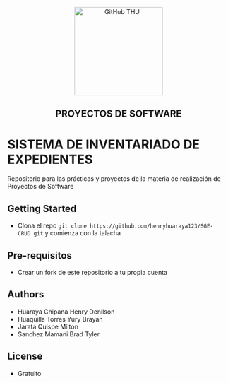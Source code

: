 <p align="center">
 <img width="200px" src="https://scontent.faqp2-3.fna.fbcdn.net/v/t39.30808-6/311245615_111862985037458_7900961768545960_n.jpg?_nc_cat=105&ccb=1-7&_nc_sid=09cbfe&_nc_eui2=AeGamrjhB5vIJLypiw-wTiakE1ZOBWOgZqUTVk4FY6Bmpd2WIpYHZrKboT6S7E-PCgbfRxNs2Op51hSmz3vYJkvd&_nc_ohc=vRvXFY6jUYAAX9qiYwo&tn=ZZ_y_srMWQwF63Cm&_nc_ht=scontent.faqp2-3.fna&oh=00_AfDPMdk-5g2jamegc_Sj2SSHLnKq3CLfbdyEaoL46Mfdhg&oe=63A6C29A" align="center" alt="GitHub THU" />
 <h2 align="center">PROYECTOS DE SOFTWARE</h2>
</p>

# SISTEMA DE INVENTARIADO DE EXPEDIENTES
Repositorio para las prácticas y proyectos de la materia de realización de Proyectos de Software

## Getting Started

- Clona el repo `git clone https://github.com/henryhuaraya123/SGE-CRUD.git` y comienza con la talacha

## Pre-requisitos

- Crear un fork de este repositorio a tu propia cuenta

## Authors

- Huaraya Chipana Henry Denilson
- Huaquilla Torres Yury Brayan
- Jarata Quispe Milton
- Sanchez Mamani Brad Tyler

## License

- Gratuito
